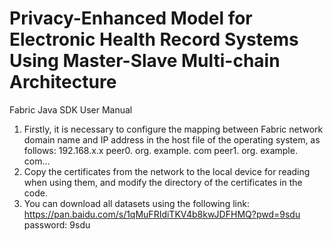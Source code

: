 # Privacy-Enhanced Model for Electronic Health Record Systems Using Master-Slave Multi-chain Architecture

Fabric Java SDK User Manual
1. Firstly, it is necessary to configure the mapping between Fabric network domain name and IP address in the host file of the operating system, as follows: 192.168.x.x peer0. org. example. com peer1. org. example. com...
2. Copy the certificates from the network to the local device for reading when using them, and modify the directory of the certificates in the code.
3. You can download all datasets using the following link:
https://pan.baidu.com/s/1qMuFRIdiTKV4b8kwJDFHMQ?pwd=9sdu  password: 9sdu
   
